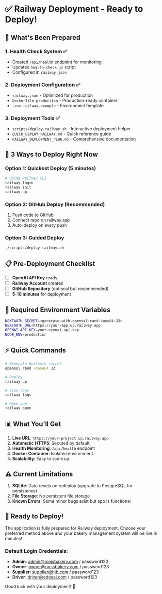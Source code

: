 # ✅ Railway Deployment - Ready to Deploy!

## 🎯 What's Been Prepared

### 1. **Health Check System** ✅
- Created `/api/health` endpoint for monitoring
- Updated `health-check.js` script
- Configured in `railway.json`

### 2. **Deployment Configuration** ✅
- `railway.json` - Optimized for production
- `Dockerfile.production` - Production-ready container
- `.env.railway.example` - Environment template

### 3. **Deployment Tools** ✅
- `scripts/deploy-railway.sh` - Interactive deployment helper
- `QUICK_DEPLOY_RAILWAY.md` - Quick reference guide
- `RAILWAY_DEPLOYMENT_PLAN.md` - Comprehensive documentation

## 🚀 3 Ways to Deploy Right Now

### Option 1: Quickest Deploy (5 minutes)
```bash
# Using Railway CLI
railway login
railway init
railway up
```

### Option 2: GitHub Deploy (Recommended)
1. Push code to GitHub
2. Connect repo on railway.app
3. Auto-deploy on every push

### Option 3: Guided Deploy
```bash
./scripts/deploy-railway.sh
```

## 📋 Pre-Deployment Checklist

- [ ] **OpenAI API Key** ready
- [ ] **Railway Account** created
- [ ] **GitHub Repository** (optional but recommended)
- [ ] **5-10 minutes** for deployment

## 🔑 Required Environment Variables

```bash
NEXTAUTH_SECRET=<generate-with-openssl-rand-base64-32>
NEXTAUTH_URL=https://your-app.up.railway.app
OPENAI_API_KEY=your-openai-api-key
NODE_ENV=production
```

## ⚡ Quick Commands

```bash
# Generate NextAuth secret
openssl rand -base64 32

# Deploy
railway up

# View logs
railway logs

# Open app
railway open
```

## 📊 What You'll Get

1. **Live URL**: `https://your-project.up.railway.app`
2. **Automatic HTTPS**: Secured by default
3. **Health Monitoring**: `/api/health` endpoint
4. **Docker Container**: Isolated environment
5. **Scalability**: Easy to scale up

## ⚠️ Current Limitations

1. **SQLite**: Data resets on redeploy (upgrade to PostgreSQL for persistence)
2. **File Storage**: No persistent file storage
3. **Known Errors**: Some minor bugs exist but app is functional

## 🎉 Ready to Deploy!

The application is fully prepared for Railway deployment. Choose your preferred method above and your bakery management system will be live in minutes!

### Default Login Credentials:
- **Admin**: admin@ronisbakery.com / password123
- **Owner**: owner@ronisbakery.com / password123
- **Supplier**: supplier@hjb.com / password123  
- **Driver**: driver@edgeai.com / password123

Good luck with your deployment! 🚀